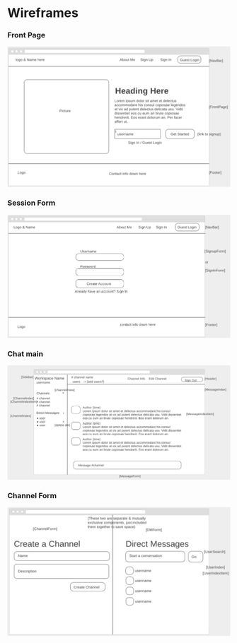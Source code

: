 # Wireframes


### Front Page

![front page wireframe](https://raw.githubusercontent.com/hanhee-song/slic/master/docs/Screen%20Shot%202017-10-21%20at%2014.19.27.png)

### Session Form

![session form wireframe](https://raw.githubusercontent.com/hanhee-song/slic/master/docs/Screen%20Shot%202017-10-21%20at%2014.19.40.png)

### Chat main

![chat main wireframe](https://raw.githubusercontent.com/hanhee-song/slic/master/docs/Screen%20Shot%202017-10-21%20at%2014.19.52.png)

### Channel Form

![new channel/DM wireframe](https://raw.githubusercontent.com/hanhee-song/slic/master/docs/Screen%20Shot%202017-10-21%20at%2014.20.00.png)
